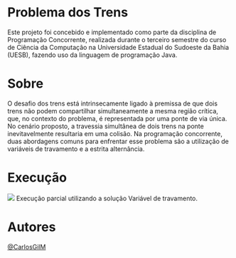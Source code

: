 # Problema dos Trens

 Este projeto foi concebido e implementado como parte da disciplina de Programação Concorrente, realizada durante o terceiro semestre do curso de Ciência da Computação na Universidade Estadual do Sudoeste da Bahia (UESB), fazendo uso da linguagem de programação Java.

# Sobre

O desafio dos trens está intrinsecamente ligado à premissa de que dois trens não podem compartilhar simultaneamente a mesma região crítica, que, no contexto do problema, é representada por uma ponte de via única. No cenário proposto, a travessia simultânea de dois trens na ponte inevitavelmente resultaria em uma colisão. Na programação concorrente, duas abordagens comuns para enfrentar esse problema são a utilização de variáveis de travamento e a estrita alternância.

 # Execução
<img src="assets/Exec-Trens.gif">
Execução parcial utilizando a solução Variável de travamento.

# Autores
[@CarlosGilM](https://github.com/CarlosGilM)
